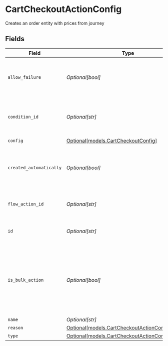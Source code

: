 # CartCheckoutActionConfig

Creates an order entity with prices from journey


## Fields

| Field                                                                                                      | Type                                                                                                       | Required                                                                                                   | Description                                                                                                | Example                                                                                                    |
| ---------------------------------------------------------------------------------------------------------- | ---------------------------------------------------------------------------------------------------------- | ---------------------------------------------------------------------------------------------------------- | ---------------------------------------------------------------------------------------------------------- | ---------------------------------------------------------------------------------------------------------- |
| `allow_failure`                                                                                            | *Optional[bool]*                                                                                           | :heavy_minus_sign:                                                                                         | Whether to stop execution in a failed state if this action fails                                           |                                                                                                            |
| `condition_id`                                                                                             | *Optional[str]*                                                                                            | :heavy_minus_sign:                                                                                         | Condition Id to be checked before executing the action                                                     |                                                                                                            |
| `config`                                                                                                   | [Optional[models.CartCheckoutConfig]](../models/cartcheckoutconfig.md)                                     | :heavy_minus_sign:                                                                                         | N/A                                                                                                        |                                                                                                            |
| `created_automatically`                                                                                    | *Optional[bool]*                                                                                           | :heavy_minus_sign:                                                                                         | Flag indicating whether the action was created automatically or manually                                   |                                                                                                            |
| `flow_action_id`                                                                                           | *Optional[str]*                                                                                            | :heavy_minus_sign:                                                                                         | N/A                                                                                                        | 9ec3711b-db63-449c-b894-54d5bb622a8f                                                                       |
| `id`                                                                                                       | *Optional[str]*                                                                                            | :heavy_minus_sign:                                                                                         | N/A                                                                                                        | 9ec3711b-db63-449c-b894-54d5bb622a8f                                                                       |
| `is_bulk_action`                                                                                           | *Optional[bool]*                                                                                           | :heavy_minus_sign:                                                                                         | Flag indicating whether the same action can be in bulk in a single execution. e.g; send-email / map-entity |                                                                                                            |
| `name`                                                                                                     | *Optional[str]*                                                                                            | :heavy_minus_sign:                                                                                         | N/A                                                                                                        |                                                                                                            |
| `reason`                                                                                                   | [Optional[models.CartCheckoutActionConfigReason]](../models/cartcheckoutactionconfigreason.md)             | :heavy_minus_sign:                                                                                         | N/A                                                                                                        |                                                                                                            |
| `type`                                                                                                     | [Optional[models.CartCheckoutActionConfigType]](../models/cartcheckoutactionconfigtype.md)                 | :heavy_minus_sign:                                                                                         | N/A                                                                                                        |                                                                                                            |
